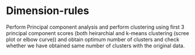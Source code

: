 # Dimension-rules
Perform Principal component analysis and perform clustering using first 
3 principal component scores (both heirarchial and k-means clustering (scree plot or elbow curve)) and obtain 
optimum number of clusters and check whether we have obtained same number of clusters with the original data.
